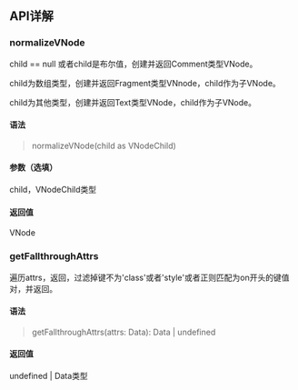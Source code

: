 ## API详解

### normalizeVNode
child == null 或者child是布尔值，创建并返回Comment类型VNode。

child为数组类型，创建并返回Fragment类型VNnode，child作为子VNode。

child为其他类型，创建并返回Text类型VNode，child作为子VNode。

#### 语法
> normalizeVNode(child as VNodeChild)

#### 参数（选填）
child，VNodeChild类型

#### 返回值
VNode

### getFallthroughAttrs
遍历attrs，返回，过滤掉键不为'class'或者'style'或者正则匹配为on开头的键值对，并返回。

#### 语法
> getFallthroughAttrs(attrs: Data): Data | undefined

#### 返回值
undefined | Data类型
